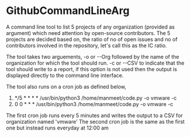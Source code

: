 # GithubCommandLineArg

A command line tool to list 5 projects of any organization (provided as argument) which need attention by open-source contributors.
The 5 projects are decided based on, the ratio of no of open issues and no of contributors involved in the repository, let's call this as the IC ratio.

The tool takes two arguements, 
-o or --Org followed by the name of the organization for which the tool should run.
-c or --CSV to indicate that the tool should write to a report, if this option is not used then the output is displayed directly to the command line interface.

The tool also runs on a cron job as defined below,
1. */5 * * * * /usr/bin/python3 /home/manmeet/code.py -o vmware -c
2. 0 0 * * * /usr/bin/python3 /home/manmeet/code.py -o vmware -c

The first cron job runs every 5 minutes and writes the output to a CSV for organization named 'vmware'
The second cron job is the same as the first one but instead runs everyday at 12:00 am
